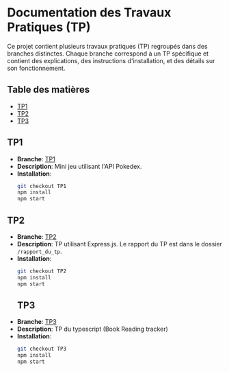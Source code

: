 # Documentation des Travaux Pratiques (TP)

Ce projet contient plusieurs travaux pratiques (TP) regroupés dans des branches distinctes. Chaque branche correspond à un TP spécifique et contient des explications, des instructions d'installation, et des détails sur son fonctionnement.

## Table des matières
- [TP1](#tp1)
- [TP2](#tp2)
- [TP3](#tp3)
  
## TP1 
- **Branche**: [TP1](https://github.com/abdeLKabir-56/tps_angular/tree/TP1)
- **Description**: Mini jeu utilisant l'API Pokedex.
- **Installation**:
  ```bash
  git checkout TP1
  npm install
  npm start
  ```

## TP2
- **Branche**: [TP2](https://github.com/abdeLKabir-56/tps_angular/tree/TP2)
- **Description**: TP utilisant Express.js. Le rapport du TP est dans le dossier `/rapport_du_tp`.
- **Installation**:
  ```bash
  git checkout TP2
  npm install
  npm start
  ```
  ## TP3
- **Branche**: [TP3](https://github.com/abdeLKabir-56/tps_angular/tree/tp3)
- **Description**: TP du typescript (Book Reading tracker)
- **Installation**:
  ```bash
  git checkout TP3
  npm install
  npm start
  ```
